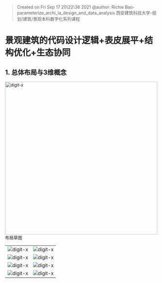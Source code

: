 > Created on Fri Sep 17 20\22\36 2021 @author: Richie Bao-parameterize_archi_la_design_and_data_analysis 西安建筑科技大学-规划/建筑/景观本科数字化系列课程

# 景观建筑的代码设计逻辑+表皮展平+结构优化+生态协同

## 1. 总体布局与3维概念

<img src="./imgs_parae/100.jpg" height="auto" width="500"  title="digit-x">  布局草图

|   |   |
|---|---|
| <img src="./imgs_parae/092.jpg" height="auto" width="auto"  title="digit-x">   | <img src="./imgs_parae/093.jpg" height="auto" width="auto"  title="digit-x">   |
| <img src="./imgs_parae/094.jpg" height="auto" width="auto"  title="digit-x">   | <img src="./imgs_parae/095.jpg" height="auto" width="auto"  title="digit-x">   |
| <img src="./imgs_parae/096.jpg" height="auto" width="auto"  title="digit-x">   |  <img src="./imgs_parae/097.jpg" height="auto" width="auto"  title="digit-x">  |
| <img src="./imgs_parae/098.jpg" height="auto" width="auto"  title="digit-x">   | <img src="./imgs_parae/099.jpg" height="auto" width="auto"  title="digit-x">   |


